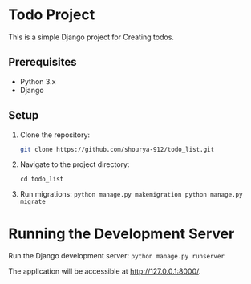 # Todo Project

This is a simple Django project for Creating todos.

## Prerequisites

- Python 3.x
- Django

## Setup

1. Clone the repository:

   ```bash
   git clone https://github.com/shourya-912/todo_list.git

2. Navigate to the project directory:
   
   `cd todo_list`
   
   
4. Run migrations:
   `python manage.py makemigration
    python manage.py migrate`
   
# Running the Development Server

Run the Django development server:
   `python manage.py runserver`

The application will be accessible at http://127.0.0.1:8000/.
